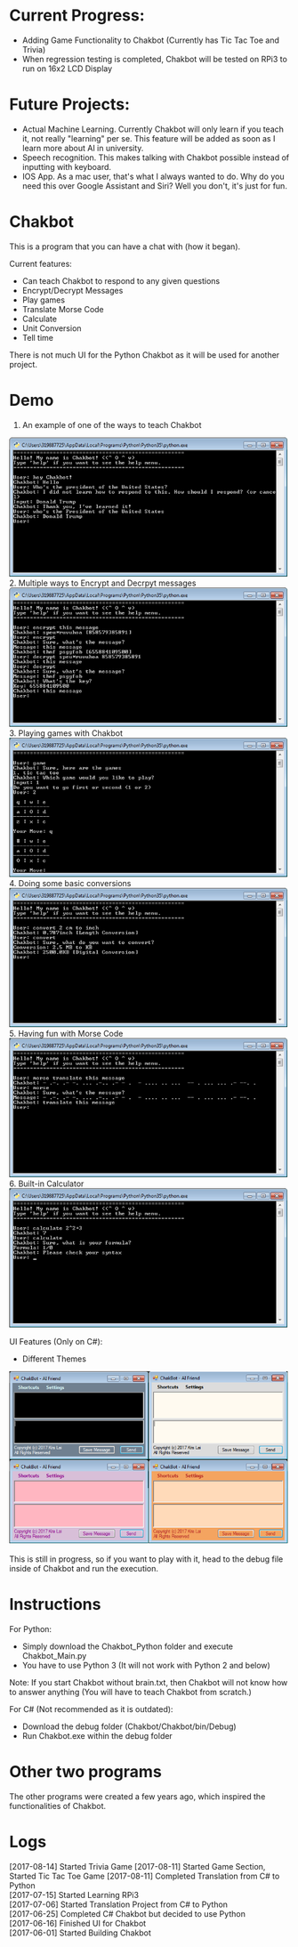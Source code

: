 # Current Progress:
- Adding Game Functionality to Chakbot (Currently has Tic Tac Toe and Trivia)
- When regression testing is completed, Chakbot will be tested on RPi3 to run on 16x2 LCD Display

# Future Projects:
- Actual Machine Learning. Currently Chakbot will only learn if you teach it, not really "learning" per se. This feature will be added as soon as I learn more about AI in university.
- Speech recognition. This makes talking with Chakbot possible instead of inputting with keyboard. 
- IOS App. As a mac user, that's what I always wanted to do. Why do you need this over Google Assistant and Siri? Well you don't, it's just for fun.

# Chakbot
This is a program that you can have a chat with (how it began).

Current features:
- Can teach Chakbot to respond to any given questions
- Encrypt/Decrypt Messages
- Play games
- Translate Morse Code
- Calculate
- Unit Conversion
- Tell time

There is not much UI for the Python Chakbot as it will be used for another project.

# Demo
1. An example of one of the ways to teach Chakbot
<img src="https://github.com/kriskirla/AllProjects/blob/master/img/teach.png" width="500" height="250"/>
2. Multiple ways to Encrypt and Decrpyt messages
<img src="https://github.com/kriskirla/AllProjects/blob/master/img/encrypt.png" width="500" height="250"/>
3. Playing games with Chakbot
<img src="https://github.com/kriskirla/AllProjects/blob/master/img/game.png" width="500" height="250"/>
4. Doing some basic conversions
<img src="https://github.com/kriskirla/AllProjects/blob/master/img/convert.png" width="500" height="250"/>
5. Having fun with Morse Code
<img src="https://github.com/kriskirla/AllProjects/blob/master/img/morse.png" width="500" height="250"/>
6. Built-in Calculator
<img src="https://github.com/kriskirla/AllProjects/blob/master/img/calculate.png" width="500" height="250"/>

UI Features (Only on C#):
- Different Themes

![Chakbot: Machine learning in C#](https://github.com/kriskirla/AllProjects/blob/master/img/CSchakbot.PNG)

This is still in progress, so if you want to play with it, head to the debug file inside of Chakbot and run the execution.

# Instructions
For Python:
- Simply download the Chakbot_Python folder and execute Chakbot_Main.py
- You have to use Python 3 (It will not work with Python 2 and below)

Note:
If you start Chakbot without brain.txt, then Chakbot will not know how to answer anything (You will have to teach Chakbot from scratch.)

For C# (Not recommended as it is outdated):
- Download the debug folder (Chakbot/Chakbot/bin/Debug)
- Run Chakbot.exe within the debug folder

# Other two programs
The other programs were created a few years ago, which inspired the functionalities of Chakbot.

# Logs
[2017-08-14] Started Trivia Game
[2017-08-11] Started Game Section, Started Tic Tac Toe Game
[2017-08-11] Completed Translation from C# to Python  
[2017-07-15] Started Learning RPi3  
[2017-07-06] Started Translation Project from C# to Python  
[2017-06-25] Completed C# Chakbot but decided to use Python  
[2017-06-16] Finished UI for Chakbot  
[2017-06-01] Started Building Chakbot  
